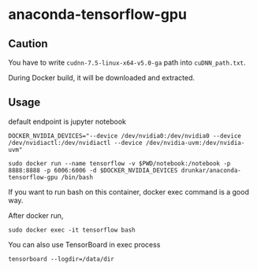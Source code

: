 # anaconda-tensorflow-gpu

## Caution

You have to write ``cudnn-7.5-linux-x64-v5.0-ga`` path into ``cuDNN_path.txt``.

During Docker build, it will be downloaded and extracted.

## Usage

default endpoint is jupyter notebook

```
DOCKER_NVIDIA_DEVICES="--device /dev/nvidia0:/dev/nvidia0 --device /dev/nvidiactl:/dev/nvidiactl --device /dev/nvidia-uvm:/dev/nvidia-uvm"

sudo docker run --name tensorflow -v $PWD/notebook:/notebook -p 8888:8888 -p 6006:6006 -d $DOCKER_NVIDIA_DEVICES drunkar/anaconda-tensorflow-gpu /bin/bash
```

If you want to run bash on this container, docker exec command is a good way.

After docker run, 

```
sudo docker exec -it tensorflow bash
```

You can also use TensorBoard in exec process

```
tensorboard --logdir=/data/dir
```
